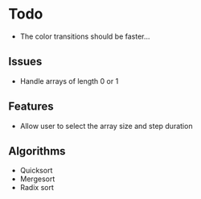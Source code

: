 # Todo

* The color transitions should be faster...

## Issues

* Handle arrays of length 0 or 1


## Features

* Allow user to select the array size and step duration

## Algorithms

* Quicksort
* Mergesort
* Radix sort